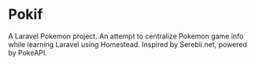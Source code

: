 # Pokif

A Laravel Pokemon project. An attempt to centralize Pokemon game info while learning Laravel using Homestead. Inspired by Serebii.net, powered by PokeAPI.